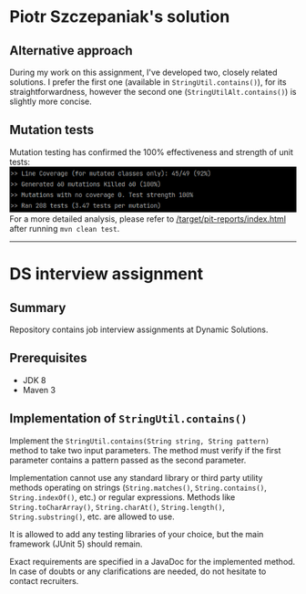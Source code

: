 Piotr Szczepaniak's solution
=======================

Alternative approach
-------
During my work on this assignment, I've developed two, closely related solutions. I prefer the first one (available in `StringUtil.contains()`), for its straightforwardness, however the second one (`StringUtilAlt.contains()`) is slightly more concise.

Mutation tests
-------
Mutation testing has confirmed the 100% effectiveness and strength of unit tests:  
![img.png](src/main/resources/img.png)  
For a more detailed analysis, please refer to [/target/pit-reports/index.html](/target/pit-reports/index.html) after running `mvn clean test`.

---

DS interview assignment
=======================


Summary
-------
Repository contains job interview assignments at Dynamic Solutions.


Prerequisites
-------------

- JDK 8
- Maven 3


Implementation of `StringUtil.contains()`
------------------------------------------

Implement the `StringUtil.contains(String string, String pattern)` method to take two
input parameters. The method must verify if the first parameter contains a pattern passed
as the second parameter.

Implementation cannot use any standard library or third party utility methods operating
on strings (`String.matches()`, `String.contains()`, `String.indexOf()`, etc.) or regular expressions.
Methods like `String.toCharArray()`, `String.charAt()`, `String.length()`, `String.substring()`, etc. are allowed to use.

It is allowed to add any testing libraries of your choice, but the main framework (JUnit 5) should remain.

Exact requirements are specified in a JavaDoc for the implemented method. In case of doubts or
any clarifications are needed, do not hesitate to contact recruiters.
